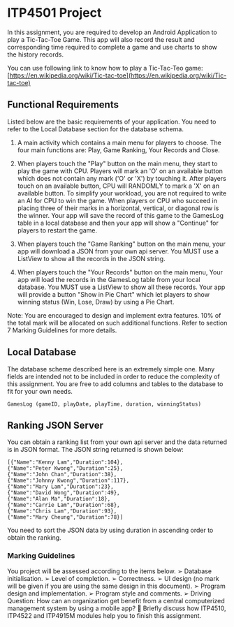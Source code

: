 # ITP4501 Project
In this assignment, you are required to develop an Android Application to play a Tic-Tac-Toe Game. This app will also record the result and corresponding time required to complete a game and use charts to show the history records. 

You can use following link to know how to play a Tic-Tac-Teo game:
[https://en.wikipedia.org/wiki/Tic-tac-toe](https://en.wikipedia.org/wiki/Tic-tac-toe)


## Functional Requirements
Listed below are the basic requirements of your application. You need to refer to the Local Database section for the database schema.

1.	A main activity which contains a main menu for players to choose. The four main functions are: Play, Game Ranking, Your Records and Close.
2. When players touch the "Play" button on the main menu, they start to play the game with CPU. Players will mark an 'O' on an available button which does not contain any mark ('O' or 'X') by touching it. After players touch on an available button, CPU will RANDOMLY to mark a 'X' on an available button. To simplify your workload, you are not required to write an AI for CPU to win the game. 
   When players or CPU who succeed in placing three of their marks in a horizontal, vertical, or diagonal row is the winner. Your app will save the record of this game to the GamesLog table in a local database and then your app will show a "Continue" for players to restart the game.

3. When players touch the "Game Ranking" button on the main menu, your app will download a JSON from your own api server. You MUST use a ListView to show all the records in the JSON string.
   
4. When players touch the "Your Records" button on the main menu, Your app will load the records in the GamesLog table from your local database. You MUST use a ListView to show all these records. Your app will provide a button "Show in Pie Chart" which let players to show winning status (Win, Lose, Draw) by using a Pie Chart.

Note: You are encouraged to design and implement extra features. 10% of the total mark will be allocated on such additional functions. Refer to section 7 Marking Guidelines for more details.

## Local Database
The database scheme described here is an extremely simple one. Many fields are intended not to be included in order to reduce the complexity of this assignment. You are free to add columns and tables to the database to fit for your own needs. 
```
GamesLog (gameID, playDate, playTime, duration, winningStatus)
```

## Ranking JSON Server
You can obtain a ranking list from your own api server and the data returned is in JSON format.
The JSON string returned is shown below:
```
[{"Name":"Kenny Lam","Duration":104},
{"Name":"Peter Kwong","Duration":25},
{"Name":"John Chan","Duration":38},
{"Name":"Johnny Kwong","Duration":117},
{"Name":"Mary Lam","Duration":23},
{"Name":"David Wong","Duration":49},
{"Name":"Alan Ma","Duration":18},
{"Name":"Carrie Lam","Duration":68},
{"Name":"Chris Lam","Duration":93},
{"Name":"Mary Cheung","Duration":78}]
```
You need to sort the JSON data by using duration in ascending order to obtain the ranking.

### Marking Guidelines
You project will be assessed according to the items below. 
➢	Database initialisation.
➢	Level of completion.
➢	Correctness.
➢	UI design (no mark will be given if you are using the same design in this document).
➢	Program design and implementation.
➢	Program style and comments.
➢	Driving Question: How can an organization get benefit from a central computerized management system by using a mobile app?
	Briefly discuss how ITP4510, ITP4522 and ITP4915M modules help you to finish this assignment.

